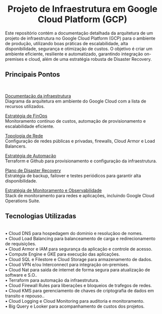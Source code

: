 <h1><center>Projeto de Infraestrutura em Google Cloud Platform (GCP)</center></h1>

Este repositório contém a documentação detalhada da arquitetura de um projeto de infraestrutura no Google Cloud Platform (GCP) para o ambiente de produção, utilizando boas práticas de escalabilidade, alta disponibilidade, segurança e otimização de custos. O objetivo é criar um ambiente eficiente, resiliente e automatizado, garantindo integração on-premises e cloud, além de uma estratégia robusta de Disaster Recovery.

<h2>Principais Pontos</h2><br/>

[Documentação da infraestrutura](infra.md)<br/>
  Diagrama da arquitetura em ambiente do Google Cloud com a lista de recursos utilizados.<br/>

[Estratégia de FinOps](finops.md)<br/>
  Monitoramento contínuo de custos, automação de provisionamento e escalabilidade eficiente.<br/>

[Topologia de Rede](network.md)<br/>
  Configuração de redes públicas e privadas, firewalls, Cloud Armor e Load Balancers.<br/>

[Estratégia de Automação](automation.md)<br/>
  Terraform e Github para provisionamento e configuração da infraestrutura.<br/>

[Plano de Disaster Recovery](disaster_recovery.md)<br/>
  Estratégia de backup, failover e testes periódicos para garantir alta disponibilidade.<br/>

[Estratégia de Monitoramento e Observabilidade](monitoring.md)<br/>
  Stack de monitoramento para redes e aplicações, incluindo Google Cloud Operations Suite.<br/>


<h2>Tecnologias Utilizadas</h2><br/>
•	Cloud DNS para hospedagem do dominio e resoluçãoo de nomes.<br/>
•	Cloud Load Balancing para balanceamento de carga e redirecionamento de requisições.<br/>
•	Cloud Armor e IAM para segurança da aplicação e controle de acesso.<br/>
•	Compute Engine e GKE para execução das aplicações.<br/>
•	Cloud SQL e Filestore e Cloud Storage para armazenamento de dados.<br/>
•	Cloud VPN e/ou Interconnect para integração on-premises.<br/>
•	Cloud Nat para saida de internet de forma segura para atualização de software e S.O..<br/>
•	Terraform para automação da infraestrutura.<br/>
•	Cloud Firewall Rules para liberações e bloqueios de trafegos de redes.<br/>
•	Cloud KMS para gerenciamento de chaves de criptografia de dados em transito e repouso..<br/>
•	Cloud Logging e Cloud Monitoring para auditoria e monitoramento.<br/>
•	Big Query e Looker para acompanhamento de custos dos projetos.<br/>










